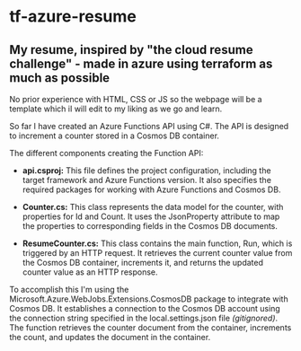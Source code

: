 # tf-azure-resume

## My resume, inspired by "the cloud resume challenge" - made in azure using terraform as much as possible

No prior experience with HTML, CSS or JS so the webpage will be a template which iI will edit to my liking as we go and learn.

So far I have created an Azure Functions API using C#. The API is designed to increment a counter stored in a Cosmos DB container.

The different components creating the Function API:

* **api.csproj:** This file defines the project configuration, including the target framework and Azure Functions version. It also specifies the required packages for working with Azure Functions and Cosmos DB.

* **Counter.cs:** This class represents the data model for the counter, with properties for Id and Count. It uses the JsonProperty attribute to map the properties to corresponding fields in the Cosmos DB documents.

* **ResumeCounter.cs:** This class contains the main function, Run, which is triggered by an HTTP request. It retrieves the current counter value from the Cosmos DB container, increments it, and returns the updated counter value as an HTTP response.

To accomplish this I'm using the Microsoft.Azure.WebJobs.Extensions.CosmosDB package to integrate with Cosmos DB. It establishes a connection to the Cosmos DB account using the connection string specified in the local.settings.json file *(gitignored)*. The function retrieves the counter document from the container, increments the count, and updates the document in the container.
